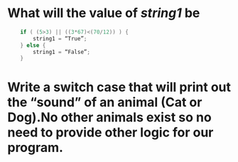# What will the value of _string1_ be
```java
    if ( (5>3) || ((3*67)<(70/12)) ) {
        string1 = “True”;
    } else {
        string1 = “False”;
    }
```

# Write a switch case that will print out the “sound” of an animal (Cat or Dog).No other animals exist so no need to provide other logic for our program.




